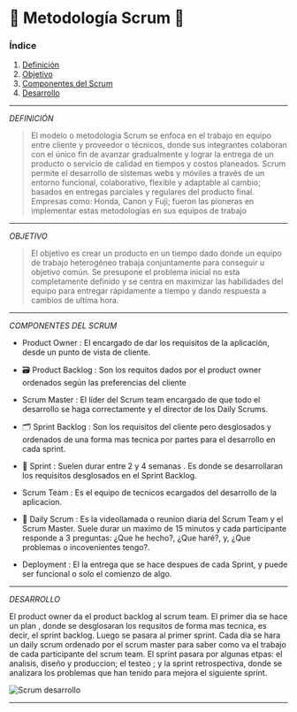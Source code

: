 # :arrows_counterclockwise: Metodología Scrum  :arrows_counterclockwise: #

### **Índice**
1. [Definición](#1)
2. [Objetivo](#2)
3. [Componentes del Scrum](#3)
4. [Desarrollo](#4)

---
<div id='1' />

_DEFINICIÓN_

>El modelo o metodología Scrum se enfoca en el trabajo en equipo entre cliente y
proveedor o técnicos, donde sus integrantes colaboran con el único fin de avanzar
gradualmente y lograr la entrega de un producto o servicio de calidad en tiempos y
costos planeados. Scrum permite el desarrollo de sistemas webs y móviles a través de
un entorno funcional, colaborativo, flexible y adaptable al cambio; basados en
entregas parciales y regulares del producto final. Empresas como: Honda, Canon y
Fuji; fueron las pioneras en implementar estas metodologías en sus equipos de
trabajo

---

<div id='2' />

_*OBJETIVO*_

>El objetivo es crear un producto en un tiempo dado donde un equipo de trabajo heterogéneo trabaja conjuntamente para conseguir u objetivo común. Se presupone el problema inicial no esta completamente definido y se centra en maximizar las habilidades del equipo para entregar rápidamente a tiempo y dando respuesta a cambios de ultima hora.

---

<div id='3' />

_COMPONENTES DEL SCRUM_

- Product Owner : El encargado de dar los requisitos de la aplicación, desde un punto de vista de cliente.

- :card_file_box: Product Backlog : Son los requitos dados por el product owner ordenados según las preferencias del cliente

- Scrum Master : El líder del Scrum team encargado de que todo el desarrollo se haga correctamente y el director de los Daily Scrums.

- :card_index_dividers: Sprint Backlog : Son los requisitos del cliente pero desglosados y ordenados de una forma mas tecnica por partes para el desarrollo en cada sprint.

- :runner: Sprint : Suelen durar entre 2 y 4 semanas . Es donde se desarrollaran los requisitos desglosados en el Sprint Backlog.
 
- Scrum Team : Es el equipo de tecnicos ecargados del desarrollo de la aplicacion.

- :raising_hand: Daily Scrum : Es la videollamada o reunion diaria del Scrum Team y el Scrum Master. Suele durar un maximo de 15 minutos y cada participante responde a 3 preguntas: ¿Que he hecho?, ¿Que haré?, y, ¿Que problemas o incovenientes tengo?.

- Deployment : El la entrega que se hace despues de cada Sprint, y puede ser funcional o solo el comienzo de algo.

---

<div id='4' />

_DESARROLLO_

El product owner da el product backlog al scrum team. El primer dia se hace un plan , donde se desglosaran los requsitos de forma mas tecnica, es decir, el sprint backlog. Luego se pasara al primer sprint.
Cada dia se hara un daily scrum ordenado por el scrum master para saber como va el trabajo de cada participante del scrum team.
El sprint pasara por algunas etpas: el analisis, diseño y produccion; el testeo ; y la sprint retrospectiva, donde se analizara los problemas que han tenido para mejora el siguiente sprint. 

![Scrum desarrollo](https://user-images.githubusercontent.com/91748294/193458658-56b52103-70b4-4906-91c0-d43ed40bde58.jpg)
                                   
---
                                       
